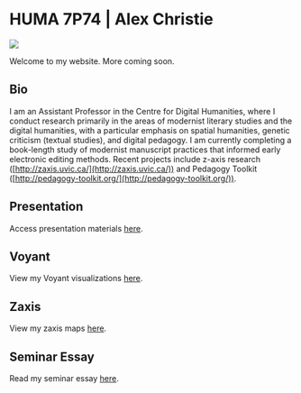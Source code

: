 # HUMA 7P74 | Alex Christie

![](assets/zaxis.png)

Welcome to my website. More coming soon.

## Bio

I am an Assistant Professor in the Centre for Digital Humanities, where I conduct research primarily in the areas of modernist literary studies and the digital humanities, with a particular emphasis on spatial humanities, genetic criticism (textual studies), and digital pedagogy. I am currently completing a book-length study of modernist manuscript practices that informed early electronic editing methods. Recent projects include z-axis research ([http://zaxis.uvic.ca/](http://zaxis.uvic.ca/)) and Pedagogy Toolkit ([http://pedagogy-toolkit.org/](http://pedagogy-toolkit.org/)).

## Presentation

Access presentation materials [here](presentation).

## Voyant

View my Voyant visualizations [here](voyant).

## Zaxis

View my zaxis maps [here](zaxis).

## Seminar Essay

Read my seminar essay [here](essay).
